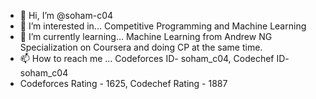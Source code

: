 - 👋 Hi, I’m @soham-c04
- 👀 I’m interested in... Competitive Programming and Machine Learning
- 🌱 I’m currently learning... Machine Learning from Andrew NG Specialization on Coursera and doing CP at the same time.
- 📫 How to reach me ... Codeforces ID- soham_c04, Codechef ID- soham_c04
- Codeforces Rating - 1625, Codechef Rating - 1887

<!---
soham-c04/soham-c04 is a ✨ special ✨ repository because its `README.md` (this file) appears on your GitHub profile.
You can click the Preview link to take a look at your changes.
--->
